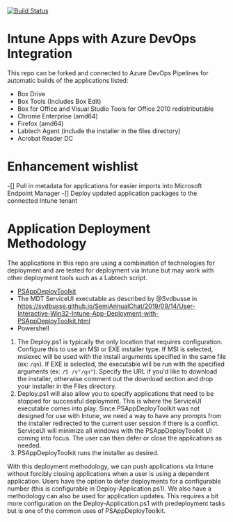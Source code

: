 [![Build Status](https://dev.azure.com/ksmc-ts/intune-win32-applications/_apis/build/status/KSMC-TS.intune-win32-applications?branchName=main)](https://dev.azure.com/ksmc-ts/intune-win32-applications/_build/latest?definitionId=1&branchName=main)

# Intune Apps with Azure DevOps Integration

This repo can be forked and connected to Azure DevOps Pipelines for automatic builds of the applications listed:
- Box Drive
- Box Tools (Includes Box Edit)
- Box for Office and Visual Studio Tools for Office 2010 redistributable
- Chrome Enterprise (amd64)
- Firefox (amd64)
- Labtech Agent (include the installer in the files directory)
- Acrobat Reader DC

# Enhancement wishlist
-[] Pull in metadata for applications for easier imports into Microsoft Endpoint Manager
-[] Deploy updated application packages to the connected Intune tenant

# Application Deployment Methodology
The applications in this repo are using a combination of technologies for deployment and are tested for deployment via Intune but may work with other deployment tools such as a Labtech script.
- [PSAppDeployToolkit](https://psappdeploytoolkit.com/)
- The MDT ServiceUI executable as described by @Svdbusse in https://svdbusse.github.io/SemiAnnualChat/2019/09/14/User-Interactive-Win32-Intune-App-Deployment-with-PSAppDeployToolkit.html
- Powershell

1. The Deploy.ps1 is typically the only location that requires configuration. Configure this to use an MSI or EXE installer type. If MSI is selected, msiexec will be used with the install arguments specified in the same file (ex: `/qn`). If EXE is selected, the executable will be run with the specified arguments (ex: `/S /v"/qn"`). Specify the URL if you'd like to download the installer, otherwise comment out the download section and drop your installer in the Files directory.
2. Deploy.ps1 will also allow you to specify applications that need to be stopped for successful deployment. This is where the ServiceUI executable comes into play. Since PSAppDeployToolkit was not designed for use with Intune, we need a way to have any prompts from the installer redirected to the current user session if there is a conflict. ServiceUI will minimize all windows with the PSAppDeployToolkit UI coming into focus. The user can then defer or close the applications as needed.
3. PSAppDeployToolkit runs the installer as desired.

With this deployment methodology, we can push applications via Intune without forcibly closing applications when a user is using a dependent application. Users have the option to defer deployments for a configurable number (this is configurable in Deploy-Application.ps1). We also have a methodology can also be used for application updates. This requires a bit more configuration on the Deploy-Application.ps1 with predeployment tasks but is one of the common uses of PSAppDeployToolkit.